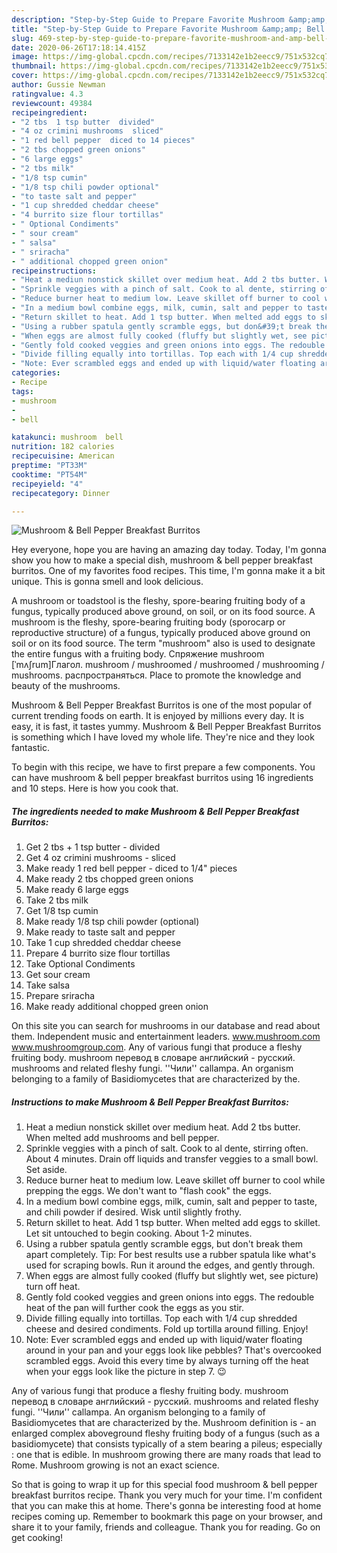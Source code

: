 ```yaml
---
description: "Step-by-Step Guide to Prepare Favorite Mushroom &amp;amp; Bell Pepper Breakfast Burritos"
title: "Step-by-Step Guide to Prepare Favorite Mushroom &amp;amp; Bell Pepper Breakfast Burritos"
slug: 469-step-by-step-guide-to-prepare-favorite-mushroom-and-amp-bell-pepper-breakfast-burritos
date: 2020-06-26T17:18:14.415Z
image: https://img-global.cpcdn.com/recipes/7133142e1b2eecc9/751x532cq70/mushroom-bell-pepper-breakfast-burritos-recipe-main-photo.jpg
thumbnail: https://img-global.cpcdn.com/recipes/7133142e1b2eecc9/751x532cq70/mushroom-bell-pepper-breakfast-burritos-recipe-main-photo.jpg
cover: https://img-global.cpcdn.com/recipes/7133142e1b2eecc9/751x532cq70/mushroom-bell-pepper-breakfast-burritos-recipe-main-photo.jpg
author: Gussie Newman
ratingvalue: 4.3
reviewcount: 49384
recipeingredient:
- "2 tbs  1 tsp butter  divided"
- "4 oz crimini mushrooms  sliced"
- "1 red bell pepper  diced to 14 pieces"
- "2 tbs chopped green onions"
- "6 large eggs"
- "2 tbs milk"
- "1/8 tsp cumin"
- "1/8 tsp chili powder optional"
- "to taste salt and pepper"
- "1 cup shredded cheddar cheese"
- "4 burrito size flour tortillas"
- " Optional Condiments"
- " sour cream"
- " salsa"
- " sriracha"
- " additional chopped green onion"
recipeinstructions:
- "Heat a mediun nonstick skillet over medium heat. Add 2 tbs butter. When melted add mushrooms and bell pepper."
- "Sprinkle veggies with a pinch of salt. Cook to al dente, stirring often. About 4 minutes. Drain off liquids and transfer veggies to a small bowl. Set aside."
- "Reduce burner heat to medium low. Leave skillet off burner to cool while prepping the eggs. We don&#39;t want to &#34;flash cook&#34; the eggs."
- "In a medium bowl combine eggs, milk, cumin, salt and pepper to taste, and chili powder if desired. Wisk until slightly frothy."
- "Return skillet to heat. Add 1 tsp butter. When melted add eggs to skillet. Let sit untouched to begin cooking. About 1-2 minutes."
- "Using a rubber spatula gently scramble eggs, but don&#39;t break them apart completely. Tip: For best results use a rubber spatula like what&#39;s used for scraping bowls. Run it around the edges, and gently through."
- "When eggs are almost fully cooked (fluffy but slightly wet, see picture) turn off heat."
- "Gently fold cooked veggies and green onions into eggs. The redouble heat of the pan will further cook the eggs as you stir."
- "Divide filling equally into tortillas. Top each with 1/4 cup shredded cheese and desired condiments. Fold up tortilla around filling. Enjoy!"
- "Note: Ever scrambled eggs and ended up with liquid/water floating around in your pan and your eggs look like pebbles? That&#39;s overcooked scrambled eggs. Avoid this every time by always turning off the heat when your eggs look like the picture in step 7. 😉"
categories:
- Recipe
tags:
- mushroom
- 
- bell

katakunci: mushroom  bell 
nutrition: 182 calories
recipecuisine: American
preptime: "PT33M"
cooktime: "PT54M"
recipeyield: "4"
recipecategory: Dinner

---
```



![Mushroom &amp; Bell Pepper Breakfast Burritos](https://img-global.cpcdn.com/recipes/7133142e1b2eecc9/751x532cq70/mushroom-bell-pepper-breakfast-burritos-recipe-main-photo.jpg)

Hey everyone, hope you are having an amazing day today. Today, I'm gonna show you how to make a special dish, mushroom &amp; bell pepper breakfast burritos. One of my favorites food recipes. This time, I'm gonna make it a bit unique. This is gonna smell and look delicious.

A mushroom or toadstool is the fleshy, spore-bearing fruiting body of a fungus, typically produced above ground, on soil, or on its food source. A mushroom is the fleshy, spore-bearing fruiting body (sporocarp or reproductive structure) of a fungus, typically produced above ground on soil or on its food source. The term &#34;mushroom&#34; also is used to designate the entire fungus with a fruiting body. Спряжение mushroom [ˈmʌʃrum]Глагол. mushroom / mushroomed / mushroomed / mushrooming / mushrooms. распространяться. Place to promote the knowledge and beauty of the mushrooms.

Mushroom &amp; Bell Pepper Breakfast Burritos is one of the most popular of current trending foods on earth. It is enjoyed by millions every day. It is easy, it is fast, it tastes yummy. Mushroom &amp; Bell Pepper Breakfast Burritos is something which I have loved my whole life. They're nice and they look fantastic.


To begin with this recipe, we have to first prepare a few components. You can have mushroom &amp; bell pepper breakfast burritos using 16 ingredients and 10 steps. Here is how you cook that.

<!--inarticleads1-->

##### The ingredients needed to make Mushroom &amp; Bell Pepper Breakfast Burritos:

1. Get 2 tbs + 1 tsp butter - divided
1. Get 4 oz crimini mushrooms - sliced
1. Make ready 1 red bell pepper - diced to 1/4&#34; pieces
1. Make ready 2 tbs chopped green onions
1. Make ready 6 large eggs
1. Take 2 tbs milk
1. Get 1/8 tsp cumin
1. Make ready 1/8 tsp chili powder (optional)
1. Make ready to taste salt and pepper
1. Take 1 cup shredded cheddar cheese
1. Prepare 4 burrito size flour tortillas
1. Take  Optional Condiments
1. Get  sour cream
1. Take  salsa
1. Prepare  sriracha
1. Make ready  additional chopped green onion


On this site you can search for mushrooms in our database and read about them. Independent music and entertainment leaders. www.mushroom.com www.mushroomgroup.com. Any of various fungi that produce a fleshy fruiting body. mushroom перевод в словаре английский - русский. mushrooms and related fleshy fungi. &#39;&#39;Чили&#39;&#39; callampa. An organism belonging to a family of Basidiomycetes that are characterized by the. 

<!--inarticleads2-->

##### Instructions to make Mushroom &amp; Bell Pepper Breakfast Burritos:

1. Heat a mediun nonstick skillet over medium heat. Add 2 tbs butter. When melted add mushrooms and bell pepper.
1. Sprinkle veggies with a pinch of salt. Cook to al dente, stirring often. About 4 minutes. Drain off liquids and transfer veggies to a small bowl. Set aside.
1. Reduce burner heat to medium low. Leave skillet off burner to cool while prepping the eggs. We don&#39;t want to &#34;flash cook&#34; the eggs.
1. In a medium bowl combine eggs, milk, cumin, salt and pepper to taste, and chili powder if desired. Wisk until slightly frothy.
1. Return skillet to heat. Add 1 tsp butter. When melted add eggs to skillet. Let sit untouched to begin cooking. About 1-2 minutes.
1. Using a rubber spatula gently scramble eggs, but don&#39;t break them apart completely. Tip: For best results use a rubber spatula like what&#39;s used for scraping bowls. Run it around the edges, and gently through.
1. When eggs are almost fully cooked (fluffy but slightly wet, see picture) turn off heat.
1. Gently fold cooked veggies and green onions into eggs. The redouble heat of the pan will further cook the eggs as you stir.
1. Divide filling equally into tortillas. Top each with 1/4 cup shredded cheese and desired condiments. Fold up tortilla around filling. Enjoy!
1. Note: Ever scrambled eggs and ended up with liquid/water floating around in your pan and your eggs look like pebbles? That&#39;s overcooked scrambled eggs. Avoid this every time by always turning off the heat when your eggs look like the picture in step 7. 😉


Any of various fungi that produce a fleshy fruiting body. mushroom перевод в словаре английский - русский. mushrooms and related fleshy fungi. &#39;&#39;Чили&#39;&#39; callampa. An organism belonging to a family of Basidiomycetes that are characterized by the. Mushroom definition is - an enlarged complex aboveground fleshy fruiting body of a fungus (such as a basidiomycete) that consists typically of a stem bearing a pileus; especially : one that is edible. In mushroom growing there are many roads that lead to Rome. Mushroom growing is not an exact science. 

So that is going to wrap it up for this special food mushroom &amp; bell pepper breakfast burritos recipe. Thank you very much for your time. I'm confident that you can make this at home. There's gonna be interesting food at home recipes coming up. Remember to bookmark this page on your browser, and share it to your family, friends and colleague. Thank you for reading. Go on get cooking!
